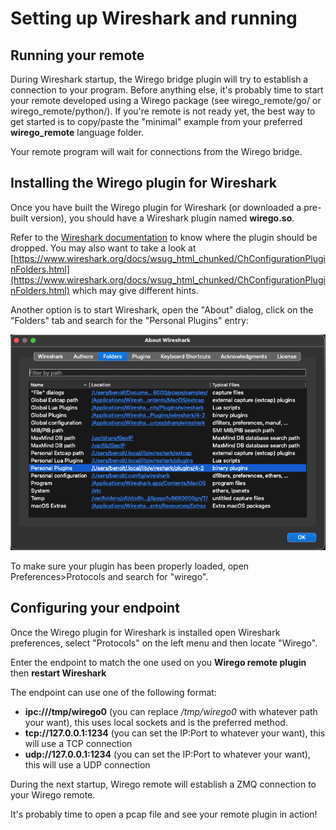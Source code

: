 # Setting up Wireshark and running


## Running your remote

During Wireshark startup, the Wirego bridge plugin will try to establish a connection to your program.
Before anything else, it's probably time to start your remote developed using a Wirego package (see wirego_remote/go/ or wirego_remote/python/).
If you're remote is not ready yet, the best way to get started is to copy/paste the "minimal" example from your preferred **wirego_remote** language folder.

Your remote program will wait for connections from the Wirego bridge.


## Installing the Wirego plugin for Wireshark

Once you have built the Wirego plugin for Wireshark (or downloaded a pre-built version), you should have a Wireshark plugin named __wirego.so__.

Refer to the [Wireshark documentation](https://www.wireshark.org/docs/wsug_html_chunked/ChPluginFolders.html) to know where the plugin should be dropped.
You may also want to take a look at [https://www.wireshark.org/docs/wsug_html_chunked/ChConfigurationPluginFolders.html](https://www.wireshark.org/docs/wsug_html_chunked/ChConfigurationPluginFolders.html) which may give different hints.

Another option is to start Wireshark, open the "About" dialog, click on the "Folders" tab and search for the "Personal Plugins" entry:

![About](./img/about.png)


To make sure your plugin has been properly loaded, open Preferences>Protocols and search for "wirego".


## Configuring your endpoint

Once the Wirego plugin for Wireshark is installed open Wireshark preferences, select "Protocols" on the left menu and then locate "Wirego".

Enter the endpoint to match the one used on you **Wirego remote plugin** then **restart Wireshark**

The endpoint can use one of the following format:

  - **ipc:///tmp/wirego0** (you can replace _/tmp/wirego0_ with whatever path your want), this uses local sockets and is the preferred method.
  - **tcp://127.0.0.1:1234** (you can set the IP:Port to whatever your want), this will use a TCP connection
  - **udp://127.0.0.1:1234** (you can set the IP:Port to whatever your want), this will use a UDP connection
  

During the next startup, Wirego remote will establish a ZMQ connection to your Wirego remote.

It's probably time to open a pcap file and see your remote plugin in action!
